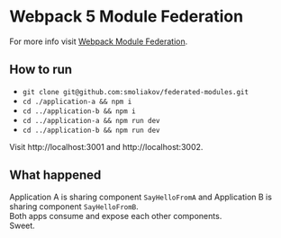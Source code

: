 # Webpack 5 Module Federation

For more info visit [Webpack Module Federation](https://webpack.js.org/concepts/module-federation/#components-library-as-container).

## How to run

- `git clone git@github.com:smoliakov/federated-modules.git`
- `cd ./application-a && npm i`
- `cd ../application-b && npm i`
- `cd ../application-a && npm run dev`
- `cd ../application-b && npm run dev`

Visit http://localhost:3001 and http://localhost:3002.

## What happened

Application A is sharing component `SayHelloFromA` and Application B is sharing component `SayHelloFromB`.  
Both apps consume and expose each other components.  
Sweet.

